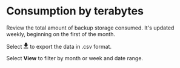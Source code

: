 # Consumption by terabytes

Review the total amount of backup storage consumed. It's updated weekly, beginning on the first of the month.

Select ![ConsumptionExport.png](../Images/ConsumptionExport.png) to export the data in .csv format.

Select **View** to filter by month or week and date range.